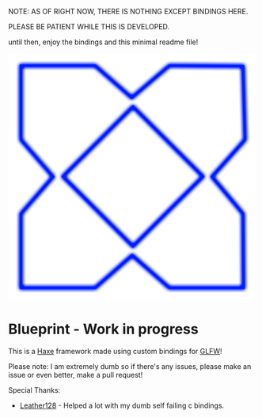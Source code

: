 NOTE: AS OF RIGHT NOW, THERE IS NOTHING EXCEPT BINDINGS HERE.

PLEASE BE PATIENT WHILE THIS IS DEVELOPED.

until then, enjoy the bindings and this minimal readme file!

![Framework logo](frameworkArt/logo.png)

# Blueprint - Work in progress

This is a [Haxe](https://haxe.org/) framework made using custom bindings for [GLFW](https://www.glfw.org/)!

Please note: I am extremely dumb so if there's any issues, please make an issue or even better, make a pull request!

Special Thanks:

- [Leather128](https://github.com/Leather128) - Helped a lot with my dumb self failing c bindings.